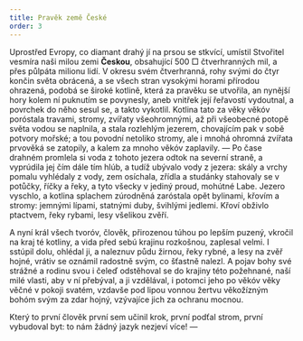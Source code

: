 ```yaml
---
title: Pravěk země České
order: 3
---
```

Uprostřed Evropy, co diamant drahý jí na prsou se stkvící, umístil Stvořitel vesmíra
naši milou zemi **Českou**, obsahující 500 □ čtverhranných mil, a přes půlpáta milionu lidí. V
okresu svém čtverhranná, rohy svými do čtyr končin světa obrácená, a se všech stran
vysokými horami přírodou ohrazená, podobá se široké kotlině, která za pravěku se utvořila,
an nynější hory kolem ní puknutím se povynesly, aneb vnitřek její řeřavostí vydoutnal, a
povrchek do něho sesul se, a takto vykotlil. Kotlina tato za věky věkóv poróstala travami,
stromy, zvířaty všeohromnými, až při všeobecné potopě světa vodou se naplnila, a stala
rozlehlým jezerem, chovajícím pak v sobě potvory mořské; a tou povodní netoliko stromy, ale
i mnohá ohromná zvířata prvověká se zatopily, a kalem za mnoho věkóv zaplavily. — Po čase
drahném promlela si voda z tohoto jezera odtok na severní straně, a vyprúdila jej čím dále tím
hlúb, a tudíž ubývalo vody z jezera: skály a vrchy pomalu vyhlédaly z vody, zem osíchala,
zřídla a studánky stahovaly se v potůčky, říčky a řeky, a tyto všecky v jediný proud, mohútné
Labe. Jezero vyschlo, a kotlina splachem zúrodněná zaróstala opět bylinami, křovím a stromy:
jemnými lípami, statnými duby, švihlými jedlemi. Křoví obživlo ptactvem, řeky rybami, lesy
všelikou zvěří.

A nyní král všech tvoróv, člověk, přirozenou túhou po lepším puzený, vkročil na kraj
té kotliny, a vida před sebú krajinu rozkošnou, zaplesal velmi. I sstúpil dolu, ohlédal ji, a
naleznuv půdu žirnou, řeky rybné, a lesy na zvěř hojné, vrátiv se oznámil radostně svým, co
šťastně nalezl. A pojav bohy své strážné a rodinu svou i čeleď odstěhoval se do krajiny této
požehnané, naší milé vlasti, aby v ní přebýval, a ji vzdělával, i potomci jeho po věkóv věky
věčné v pokoji svatém, vzdavše pod lipou vonnou žertvu věkožízným bohóm svým za zdar hojný, vzývajíce
jich za ochranu mocnou.

Který to první člověk první sem učinil krok, první podťal strom, první vybudoval byt:
to nám žádný jazyk nezjeví více! —
